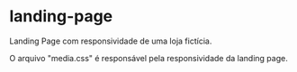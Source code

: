 # landing-page
Landing Page com responsividade de uma loja fictícia.

O arquivo "media.css" é responsável pela responsividade da landing page.
